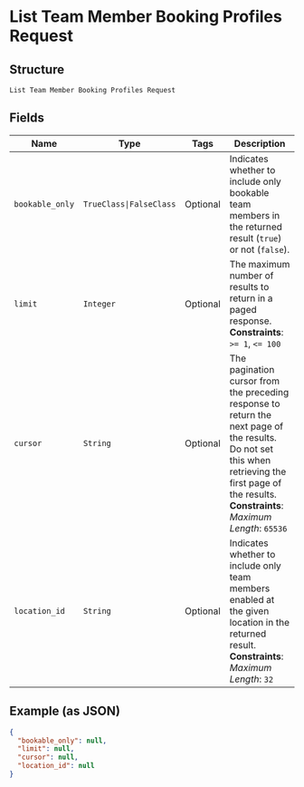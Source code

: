 
# List Team Member Booking Profiles Request

## Structure

`List Team Member Booking Profiles Request`

## Fields

| Name | Type | Tags | Description |
|  --- | --- | --- | --- |
| `bookable_only` | `TrueClass\|FalseClass` | Optional | Indicates whether to include only bookable team members in the returned result (`true`) or not (`false`). |
| `limit` | `Integer` | Optional | The maximum number of results to return in a paged response.<br>**Constraints**: `>= 1`, `<= 100` |
| `cursor` | `String` | Optional | The pagination cursor from the preceding response to return the next page of the results. Do not set this when retrieving the first page of the results.<br>**Constraints**: *Maximum Length*: `65536` |
| `location_id` | `String` | Optional | Indicates whether to include only team members enabled at the given location in the returned result.<br>**Constraints**: *Maximum Length*: `32` |

## Example (as JSON)

```json
{
  "bookable_only": null,
  "limit": null,
  "cursor": null,
  "location_id": null
}
```

